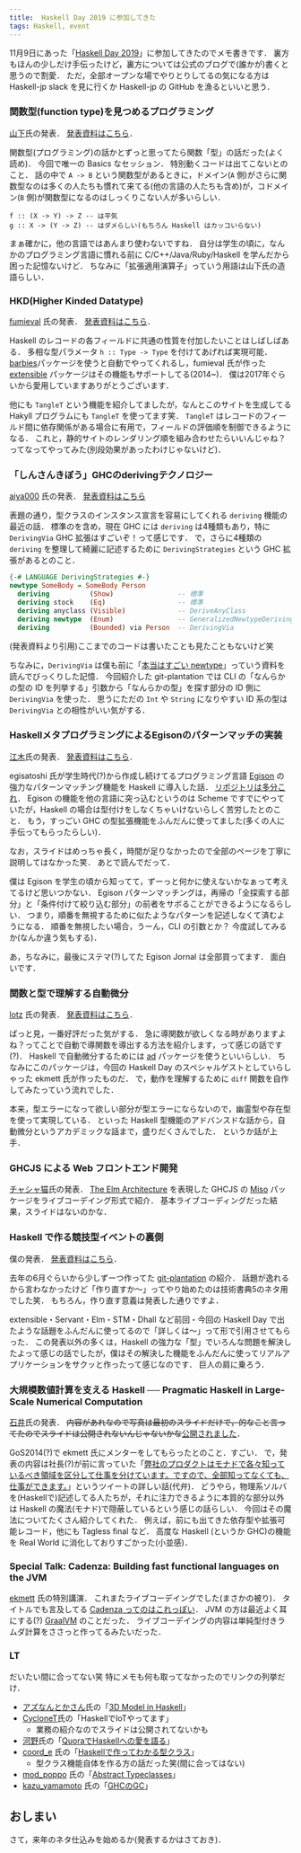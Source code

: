 ```yaml
---
title:  Haskell Day 2019 に参加してきた
tags: Haskell, event
---
```


11月9日にあった「[Haskell Day 2019](https://techplay.jp/event/727059)」に参加してきたのでメモ書きです．
裏方もほんの少しだけ手伝ったけど，裏方については公式のブログで(誰かが)書くと思うので割愛．
ただ，全部オープンな場でやりとりしてるの気になる方は Haskell-jp slack を見に行くか Haskell-jp の GitHub を漁るといいと思う．

### 関数型(function type)を見つめるプログラミング

[山下](https://github.com/nobsun)氏の発表．
[発表資料はこちら](https://github.com/nobsun/hday2019/blob/master/doc/ftype.pdf)．

関数型(プログラミング)の話かとずっと思ってたら関数「型」の話だった(よく読め)．
今回で唯一の Basics なセッション．
特別動くコードは出てこないとのこと．
話の中で `A -> B` という関数型があるときに，ドメイン(`A` 側)がさらに関数型なのは多くの人たちも慣れて来てる(他の言語の人たちも含め)が，コドメイン(`B` 側)が関数型になるのはしっくりこない人が多いらしい．

```
f :: (X -> Y) -> Z -- は平気
g :: X -> (Y -> Z) -- はダメらしい(もちろん Haskell はカッコいらない)
```

まぁ確かに，他の言語ではあんまり使わないですね．
自分は学生の頃に，なんかのプログラミング言語に慣れる前に C/C++/Java/Ruby/Haskell を学んだから困った記憶ないけど．
ちなみに「拡張適用演算子」っていう用語は山下氏の造語らしい．

### HKD(Higher Kinded Datatype)

[fumieval](https://github.com/fumieval) 氏の発表．
[発表資料はこちら](https://assets.adobe.com/public/b93f214d-58c2-482f-5528-a939d3e83660)．

Haskell のレコードの各フィールドに共通の性質を付加したいことはしばしばある．
多相な型パラメータ `h :: Type -> Type` を付けてあげれば実現可能．
[barbies](https://hackage.haskell.org/package/barbies)パッケージを使うと自動でやってくれるし，fumieval 氏が作った [extensible](https://hackage.haskell.org/package/extensible) パッケージはその機能もサポートしてる(2014~)．
僕は2017年ぐらいから愛用していますありがとうございます．

他にも `TangleT` という機能を紹介してましたが，なんとこのサイトを生成してる Hakyll プログラムにも `TangleT` を使ってます笑．
`TangleT` はレコードのフィールド間に依存関係がある場合に有用で，フィールドの評価順を制御できるようになる．
これと，静的サイトのレンダリング順を組み合わせたらいいんじゃね？ってなってやってみた(別段効果があったわけじゃないけど)．

### 「しんさんきぼう」GHCのderivingテクノロジー

[aiya000](https://github.com/aiya000) 氏の発表．
[発表資料はこちら](https://aiya000.github.io/Maid/haskell-day-2019-deriving/#/)

表題の通り，型クラスのインスタンス宣言を容易にしてくれる `deriving` 機能の最近の話．
標準のを含め，現在 GHC には `deriving` は4種類もあり，特に `DerivingVia` GHC 拡張はすごいぞ！って感じです．
で，さらに4種類の `deriving` を整理して綺麗に記述するために `DerivingStrategies` という GHC 拡張があるとのこと．

```Haskell
{-# LANGUAGE DerivingStrategies #-}
newtype SomeBody = SomeBody Person
  deriving          (Show)                -- 標準
  deriving stock    (Eq)                  -- 標準
  deriving anyclass (Visible)             -- DeriveAnyClass
  deriving newtype  (Enum)                -- GeneralizedNewtypeDeriving
  deriving          (Bounded) via Person  -- DerivingVia
```

(発表資料より引用)ここまでのコードは書いたことも見たこともないけど笑

ちなみに，`DerivingVia` は僕も前に「[本当はすごい newtype](https://speakerdeck.com/konn/ben-dang-hasugoi-newtype)」っていう資料を読んでびっくりした記憶．
今回紹介した git-plantation では CLI の「なんらかの型の ID を列挙する」引数から「なんらかの型」を探す部分の ID 側に `DerivingVia` を使った．
思うにただの `Int` や `String` になりやすい ID 系の型は `DerivingVia` との相性がいい気がする．

### HaskellメタプログラミングによるEgisonのパターンマッチの実装

[江木](https://github.com/egisatoshi)氏の発表．
[発表資料はこちら](https://www.egison.org/download/20191109HaskellDay.pdf)．

egisatoshi 氏が学生時代(?)から作成し続けてるプログラミング言語 [Egison](https://www.egison.org) の強力なパターンマッチング機能を Haskell に導入した話．
[リポジトリは多分これ](https://github.com/egison/egison-haskell)．
Egison の機能を他の言語に突っ込むというのは Scheme ですでにやっていたが，Haskell の場合は型付けをしなくちゃいけないらしく苦労したとのこと．
もう，すっごい GHC の型拡張機能をふんだんに使ってました(多くの人に手伝ってもらったらしい)．

なお，スライドはめっちゃ長く，時間が足りなかったので全部のページを丁寧に説明してはなかった笑．
あとで読んでだって．

僕は Egison を学生の頃から知ってて，ずーっと何かに使えないかなぁって考えてるけど思いつかない．
Egison パターンマッチングは，再帰の「全探索する部分」と「条件付けて絞り込む部分」の前者をサボることができるようになるらしい．
つまり，順番を無視するために似たようなパターンを記述しなくて済むようになる．
順番を無視したい場合，うーん，CLI の引数とか？
今度試してみるか(なんか違う気もする)．

あ，ちなみに，最後にステマ(?)してた Egison Jornal は全部買ってます．
面白いです．

### 関数と型で理解する自動微分

[lotz](https://github.com/lotz84) 氏の発表．
[発表資料はこちら](https://speakerdeck.com/lotz84/guan-shu-toxing-deli-jie-suruzi-dong-wei-fen)．

ぱっと見，一番好評だった気がする．
急に導関数が欲しくなる時がありますよね？ってことで自動で導関数を導出する方法を紹介します，って感じの話です(?)．
Haskell で自動微分するためには [ad](https://github.com/ekmett/ad) パッケージを使うといいらしい．
ちなみにこのパッケージは，今回の Haskell Day のスペシャルゲストとしていらしゃった ekmett 氏が作ったものだ．
で，動作を理解するために `diff` 関数を自作してみたっていう流れでした．

本来，型エラーになって欲しい部分が型エラーにならないので，幽霊型や存在型を使って実現している．
といった Haskell 型機能のアドバンスドな話から，自動微分というアカデミックな話まで，盛りだくさんでした．
というか話が上手．

### GHCJS による Web フロントエンド開発

[チャシャ猫](https://github.com/y-taka-23)氏の発表．
[The Elm Architecture](https://guide.elm-lang.jp/architecture/) を表現した GHCJS の [Miso](https://github.com/dmjio/miso) パッケージをライブコーデイング形式で紹介．
基本ライブコーディングだった結果，スライドはないのかな．

### Haskell で作る競技型イベントの裏側

僕の発表．
[発表資料はこちら](https://www.slideshare.net/noob00/haskell-191796924)．

去年の6月ぐらいから少しずーつ作ってた [git-plantation](https://github.com/matsubara0507/git-plantation) の紹介．
話題が逸れるから言わなかったけど「作り直すか〜」ってやり始めたのは技術書典5のネタ用でした笑．
もちろん，作り直す意義は発表した通りですよ．

extensible・Servant・Elm・STM・Dhall など前回・今回の Haskell Day で出たような話題をふんだんに使ってるので「詳しくは〜」って形で引用させてもらった．
この発表以外の多くは，Haskell の強力な「型」でいろんな問題を解決したよって感じの話でしたが，僕はその解決した機能をふんだんに使ってリアルアプリケーションをサクッと作ったって感じなのです．
巨人の肩に乗ろう．

### 大規模数値計算を支える Haskell ── Pragmatic Haskell in Large-Scale Numerical Computation

[石井](https://github.com/konn)氏の発表．
~~内容があれなので写真は最初のスライドだけで，的なこと言ってたのでスライドは公開されないんじゃないかな~~[公開されました](https://speakerdeck.com/konn/da-gui-mo-shu-zhi-ji-suan-wozhi-eru-haskell-nil-nil-pragmatic-haskell-in-large-scale-numerical-computation-nil-nil)．

GoS2014(?)で ekmett 氏にメンターをしてもらったとのこと．すごい．
で，発表の内容は社長(?)が前に言っていた「[弊社のプロダクトはモナドで各々知っているべき領域を区分して仕事を分けています。ですので、全部知ってなくても、仕事ができます。](https://twitter.com/hiroki_f/status/1135160082373652480)」というツイートの詳しい話(代弁)．
どうやら，物理系ソルバを(Haskellで)記述してる人たちが，それに注力できるように本質的な部分以外は Haskell の魔法(モナド)で隠蔽しているという感じの話らしい．
今回はその魔法についてたくさん紹介してくれた．
例えば，前にも出てきた依存型や拡張可能レコード，他にも Tagless final など．
高度な Haskell (というか GHC)の機能を Real World に消化しておりすごかった(小並感)．

### Special Talk: Cadenza: Building fast functional languages on the JVM

[ekmett](https://github.com/ekmett/) 氏の特別講演．
これまたライブコーデイングでした(まさかの被り)．
タイトルでも言及してる [Cadenza ってのはこれっぽい](https://github.com/ekmett/cadenza)．
JVM の方は最近よく耳にする(?) [GraalVM](https://www.graalvm.org/) のことだった．
ライブコーデイングの内容は単純型付きラムダ計算をささっと作ってるみたいだった．

### LT

だいたい間に合ってない笑
特にメモも何も取ってなかったのでリンクの列挙だけ．

- [アズなんとかさん](https://github.com/as-capabl)氏の「[3D Model in Haskell](https://docs.google.com/presentation/d/1TiDWz3zLUwEWgpzXfgVZFIib6JtYriB03TVgHsimJC0)」
- [CycloneT](https://github.com/cyclone-t)氏の「HaskellでIoTやってます」
    - 業務の紹介なのでスライドは公開されてないかも
- [河野](https://github.com/jabaraster)氏の「[QuoraでHaskellへの愛を語る](https://docs.google.com/presentation/d/1xcdZ42lF64b_S0wZfi1Er-3YTs8H_Ob15BO3kpuRSMU)」
- [coord_e](https://github.com/coord-e) 氏の「[Haskellで作ってわかる型クラス](https://gitpitch.com/coord-e/slide-type-class-impl)」
    - 型クラス機能自体を作る方の話だった笑(間に合ってはない)
- [mod_poppo](https://github.com/minoki) 氏の「[Abstract Typeclasses](https://drive.google.com/file/d/1YGKjl8S-LlfuB8yrHnKSK5G5MGsP9xd3/view)」
- [kazu_yamamoto](https://github.com/kazu-yamamoto) 氏の「[GHCのGC](http://www.mew.org/~kazu/material/2019-gc.pdf)」

## おしまい

さて，来年のネタ仕込みを始めるか(発表するかはさておき)．
